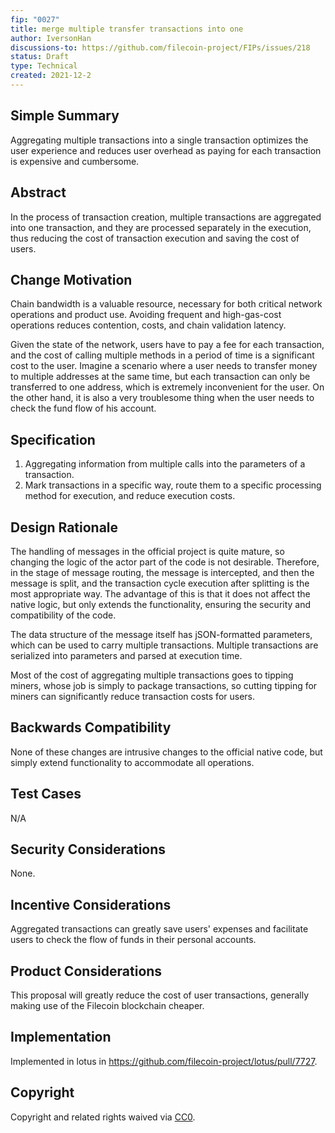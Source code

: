 ```yaml
---
fip: "0027"
title: merge multiple transfer transactions into one
author: IversonHan
discussions-to: https://github.com/filecoin-project/FIPs/issues/218
status: Draft
type: Technical
created: 2021-12-2
---
```


## Simple Summary
Aggregating multiple transactions into a single transaction optimizes the user experience and reduces user overhead as paying for each transaction is expensive and cumbersome.

## Abstract
In the process of transaction creation, multiple transactions are aggregated into one transaction, and they are processed separately in the execution, 
thus reducing the cost of transaction execution and saving the cost of users.

## Change Motivation
Chain bandwidth is a valuable resource, necessary for both critical network operations and product use.
Avoiding frequent and high-gas-cost operations reduces contention, costs, and chain validation latency.

Given the state of the network, users have to pay a fee for each transaction, and the cost of calling multiple methods in a period of time is a significant cost to the user. Imagine a scenario where a user needs to transfer money to multiple addresses at the same time, but each transaction can only be transferred to one address,
which is extremely inconvenient for the user. On the other hand, it is also a very troublesome thing when the user needs to check the fund flow of his account.

## Specification
<!--The technical specification should describe the syntax and semantics of any new feature. The specification should be detailed enough to allow competing, interoperable implementations for any of the current Filecoin implementations. -->
1. Aggregating information from multiple calls into the parameters of a transaction.
2. Mark transactions in a specific way, route them to a specific processing method for execution, and reduce execution costs.

## Design Rationale
<!--The rationale fleshes out the specification by describing what motivated the design and why particular design decisions were made. It should describe alternate designs that were considered and related work, e.g. how the feature is supported in other languages. The rationale may also provide evidence of consensus within the community, and should discuss important objections or concerns raised during discussion.-->
The handling of messages in the official project is quite mature, so changing the logic of the actor part of the code is not desirable. Therefore, in the stage of message routing, the message is intercepted, and then the message is split, and the transaction cycle execution after splitting is the most appropriate way. The advantage of this is that it does not affect the native logic, but only extends the functionality, ensuring the security and compatibility of the code.

The data structure of the message itself has jSON-formatted parameters, which can be used to carry multiple transactions. Multiple transactions are serialized into parameters and parsed at execution time.

Most of the cost of aggregating multiple transactions goes to tipping miners, whose job is simply to package transactions, so cutting tipping for miners can significantly reduce transaction costs for users.

## Backwards Compatibility
<!--All FIPs that introduce backwards incompatibilities must include a section describing these incompatibilities and their severity. The FIP must explain how the author proposes to deal with these incompatibilities. FIP submissions without a sufficient backwards compatibility treatise may be rejected outright.-->
None of these changes are intrusive changes to the official native code, but simply extend functionality to accommodate all operations.

## Test Cases
<!--Test cases for an implementation are mandatory for FIPs that are affecting consensus changes. Other FIPs can choose to include links to test cases if applicable.-->
N/A

## Security Considerations
<!--All FIPs must contain a section that discusses the security implications/considerations relevant to the proposed change. Include information that might be important for security discussions, surfaces risks and can be used throughout the life cycle of the proposal. E.g. include security-relevant design decisions, concerns, important discussions, implementation-specific guidance and pitfalls, an outline of threats and risks and how they are being addressed. FIP submissions missing the "Security Considerations" section will be rejected. A FIP cannot proceed to status "Final" without a Security Considerations discussion deemed sufficient by the reviewers.-->
None.

## Incentive Considerations
<!--All FIPs must contain a section that discusses the incentive implications/considerations relative to the proposed change. Include information that might be important for incentive discussion. A discussion on how the proposed change will incentivize reliable and useful storage is required. FIP submissions missing the "Incentive Considerations" section will be rejected. An FIP cannot proceed to status "Final" without a Incentive Considerations discussion deemed sufficient by the reviewers.-->
Aggregated transactions can greatly save users' expenses and facilitate users to check the flow of funds in their personal accounts.

## Product Considerations
<!--All FIPs must contain a section that discusses the product implications/considerations relative to the proposed change. Include information that might be important for product discussion. A discussion on how the proposed change will enable better storage-related goods and services to be developed on Filecoin. FIP submissions missing the "Product Considerations" section will be rejected. An FIP cannot proceed to status "Final" without a Product Considerations discussion deemed sufficient by the reviewers.-->
This proposal will greatly reduce the cost of user transactions, generally making use of the Filecoin blockchain cheaper.

## Implementation
<!--The implementations must be completed before any core FIP is given status "Final", but it need not be completed before the FIP is accepted. While there is merit to the approach of reaching consensus on the specification and rationale before writing code, the principle of "rough consensus and running code" is still useful when it comes to resolving many discussions of API details.-->
Implemented in lotus in https://github.com/filecoin-project/lotus/pull/7727.

## Copyright
Copyright and related rights waived via [CC0](https://creativecommons.org/publicdomain/zero/1.0/).
